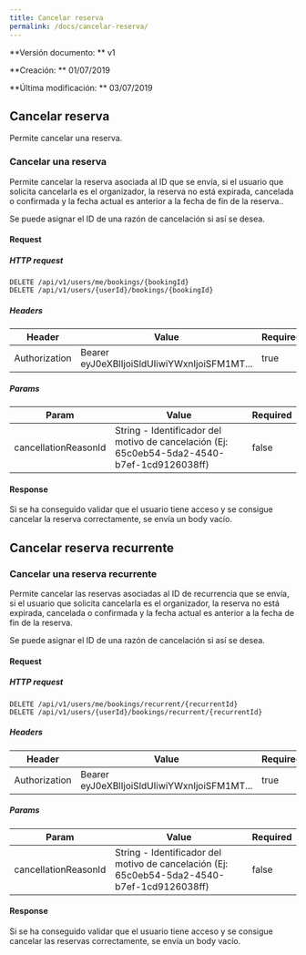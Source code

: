 ```yaml
---
title: Cancelar reserva
permalink: /docs/cancelar-reserva/
---
```


**Versión documento: ** v1

**Creación: ** 01/07/2019

**Última modificación: ** 03/07/2019

## Cancelar reserva

Permite cancelar una reserva.

### Cancelar una reserva

Permite cancelar la reserva asociada al ID que se envía, si el usuario que solicita cancelarla es el organizador, la reserva no está expirada, cancelada o confirmada y la fecha actual es anterior a la fecha de fin de la reserva..

Se puede asignar el ID de una razón de cancelación si así se desea.

#### Request

##### HTTP request

```http
DELETE /api/v1/users/me/bookings/{bookingId}
DELETE /api/v1/users/{userId}/bookings/{bookingId}
```

##### Headers

| Header        | Value                                        | Required |
| ------------- | -------------------------------------------- | -------- |
| Authorization | Bearer eyJ0eXBlIjoiSldUIiwiYWxnIjoiSFM1MT... | true     |

##### Params

| Param                | Value                                                                                       | Required |
| -------------------- | ------------------------------------------------------------------------------------------- | -------- |
| cancellationReasonId | String - Identificador del motivo de cancelación (Ej: 65c0eb54-5da2-4540-b7ef-1cd9126038ff) | false    |

#### Response

Si se ha conseguido validar que el usuario tiene acceso y se consigue cancelar la reserva correctamente, se envía un body vacío.

## Cancelar reserva recurrente

### Cancelar una reserva recurrente

Permite cancelar las reservas asociadas al ID de recurrencia que se envía, si el usuario que solicita cancelarla es el organizador, la reserva no está expirada, cancelada o confirmada y la fecha actual es anterior a la fecha de fin de la reserva.

Se puede asignar el ID de una razón de cancelación si así se desea.

#### Request

##### HTTP request

```http
DELETE /api/v1/users/me/bookings/recurrent/{recurrentId}
DELETE /api/v1/users/{userId}/bookings/recurrent/{recurrentId}
```

##### Headers

| Header        | Value                                        | Required |
| ------------- | -------------------------------------------- | -------- |
| Authorization | Bearer eyJ0eXBlIjoiSldUIiwiYWxnIjoiSFM1MT... | true     |

##### Params

| Param                | Value                                                                                       | Required |
| -------------------- | ------------------------------------------------------------------------------------------- | -------- |
| cancellationReasonId | String - Identificador del motivo de cancelación (Ej: 65c0eb54-5da2-4540-b7ef-1cd9126038ff) | false    |

#### Response

Si se ha conseguido validar que el usuario tiene acceso y se consigue cancelar las reservas correctamente, se envía un body vacío.
